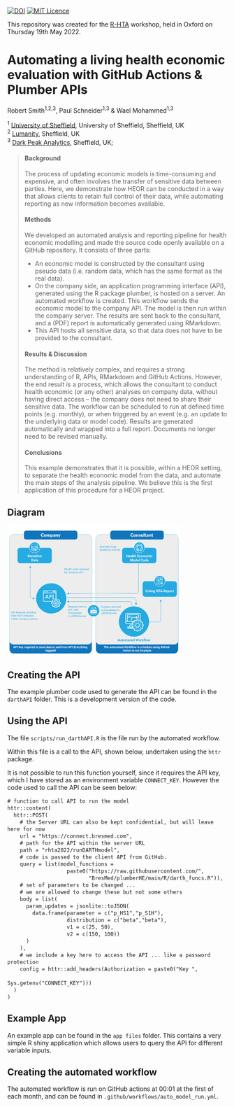 [![DOI](https://zenodo.org/badge/481174680.svg)](https://zenodo.org/badge/latestdoi/481174680)
[![MIT Licence](https://badges.frapsoft.com/os/mit/mit.png?v=103)](https://opensource.org/licenses/mit-license.php)

This repository was created for the [R-HTA](https://r-hta.org/) workshop, held in Oxford on Thursday 19th May 2022. 

# **Automating a living health economic evaluation with GitHub Actions & Plumber APIs**

Robert Smith<sup>1,2,3</sup>, Paul Schneider<sup>1,3</sup> & Wael Mohammed<sup>1,3</sup>

<sup>1</sup> [University of Sheffield](https://www.sheffield.ac.uk/scharr), University of Sheffield, Sheffield, UK   
<sup>2</sup> [Lumanity](https://lumanity.com/), Sheffield, UK    
<sup>3</sup> [Dark Peak Analytics](https://darkpeakanalytics.com/), Sheffield, UK;

>#### **Background**
>
>The process of updating economic models is time-consuming and expensive, and often involves the transfer of sensitive data between parties. Here, we demonstrate how HEOR can be conducted in a way that allows clients to retain full control of their data, while automating reporting as new information becomes available.
>
>#### **Methods**
>
>We developed an automated analysis and reporting pipeline for health economic modelling and made the source code openly available on a GitHub repository. It consists of three parts:
> -	An economic model is constructed by the consultant using pseudo data (i.e. random data, which has the same format as the real data).
> -	On the company side, an application programming interface (API), generated using the R package plumber, is hosted on a server. An automated workflow is created. This workflow sends the economic model to the company API. The model is then run within the company server. The results are sent back to the consultant, and a (PDF) report is automatically generated using RMarkdown.
> - This API hosts all sensitive data, so that data does not have to be provided to the consultant.
>
>#### **Results & Discussion**
>
>The method is relatively complex, and requires a strong understanding of R, APIs, RMarkdown and GitHub Actions. However, the end result is a process, which allows the consultant to conduct health economic (or any other) analyses on company data, without having direct access – the company does not need to share their sensitive data. The workflow can be scheduled to run at defined time points (e.g. monthly), or when triggered by an event (e.g. an update to the underlying data or model code). Results are generated automatically and wrapped into a full report. Documents no longer need to be revised manually.
>
>#### **Conclusions**
>
>This example demonstrates that it is possible, within a HEOR setting, to separate the health economic model from the data, and automate the main steps of the analysis pipeline. We believe this is the first application of this procedure for a HEOR project.


## Diagram
<img src='app_files/www/process_diagram2.jpg' height="300" align="center"/>


## Creating the API

The example plumber code used to generate the API can be found in the `darthAPI` folder. This is a development version of the code.

## Using the API

The file `scripts/run_darthAPI.R` is the file run by the automated workflow.

Within this file is a call to the API, shown below, undertaken using the `httr` package.

It is not possible to run this function yourself, since it requires the API key, which I have stored as an environment variable `CONNECT_KEY`. However the code used to call the API can be seen below:

```
# function to call API to run the model
httr::content(
  httr::POST(
    # the Server URL can also be kept confidential, but will leave here for now 
    url = "https://connect.bresmed.com",
    # path for the API within the server URL
    path = "rhta2022/runDARTHmodel",
    # code is passed to the client API from GitHub.
    query = list(model_functions = 
                   paste0("https://raw.githubusercontent.com/",
                          "BresMed/plumberHE/main/R/darth_funcs.R")),
    # set of parameters to be changed ... 
    # we are allowed to change these but not some others
    body = list(
      param_updates = jsonlite::toJSON(
        data.frame(parameter = c("p_HS1","p_S1H"),
                   distribution = c("beta","beta"),
                   v1 = c(25, 50),
                   v2 = c(150, 100))
      )
    ),
    # we include a key here to access the API ... like a password protection
    config = httr::add_headers(Authorization = paste0("Key ", 
                                                      Sys.getenv("CONNECT_KEY")))
  )
)

```

## Example App

An example app can be found in the `app files` folder. This contains a very simple R shiny application which allows users to query the API for different variable inputs.


## Creating the automated workflow

The automated workflow is run on GitHub actions at 00:01 at the first of each month, and can be found in `.github/workflows/auto_model_run.yml`.

